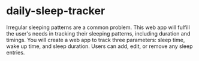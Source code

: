 # daily-sleep-tracker
Irregular sleeping patterns are a common problem. This web app will fulfill the user's needs in tracking their sleeping patterns, including duration and timings. You will create a web app to track three parameters: sleep time, wake up time, and sleep duration. Users can add, edit, or remove any sleep entries.

